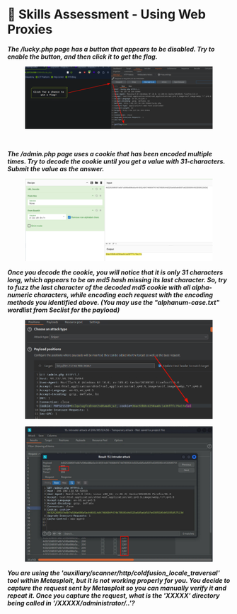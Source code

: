 # 💂 Skills Assessment - Using Web Proxies

_**The /lucky.php page has a button that appears to be disabled. Try to enable the button, and then click it to get the flag.**_



<figure><img src="../../../.gitbook/assets/image (3) (1) (1) (1) (1).png" alt=""><figcaption></figcaption></figure>

<figure><img src="broken-reference" alt=""><figcaption></figcaption></figure>

_**The /admin.php page uses a cookie that has been encoded multiple times. Try to decode the cookie until you get a value with 31-characters. Submit the value as the answer.**_

<figure><img src="../../../.gitbook/assets/image (2) (1) (1) (1) (1).png" alt=""><figcaption></figcaption></figure>

_**Once you decode the cookie, you will notice that it is only 31 characters long, which appears to be an md5 hash missing its last character. So, try to fuzz the last character of the decoded md5 cookie with all alpha-numeric characters, while encoding each request with the encoding methods you identified above. (You may use the "alphanum-case.txt" wordlist from Seclist for the payload)**_

<figure><img src="../../../.gitbook/assets/image (1) (1) (1) (1) (1) (1) (1).png" alt=""><figcaption></figcaption></figure>

<figure><img src="../../../.gitbook/assets/image (2) (1) (1) (1) (1) (1).png" alt=""><figcaption></figcaption></figure>

_**You are using the 'auxiliary/scanner/http/coldfusion\_locale\_traversal' tool within Metasploit, but it is not working properly for you. You decide to capture the request sent by Metasploit so you can manually verify it and repeat it. Once you capture the request, what is the 'XXXXX' directory being called in '/XXXXX/administrator/..'?**_
